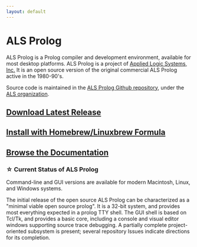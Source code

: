 ```yaml
---
layout: default
---
```

#  ALS Prolog

ALS Prolog is a Prolog compiler and development environment,
available for most desktop platforms.
ALS Prolog is a project of [Applied Logic Systems, Inc.](https://applied-logic-systems.com)
It is an open source version of the original commercial ALS Prolog active in the 1980-90's.

Source code is maintained in the
[ALS Prolog Github repository](https://github.com/AppliedLogicSystems/ALSProlog),
under the [ALS organization](https://github.com/AppliedLogicSystems).

## [Download Latest Release](https://github.com/AppliedLogicSystems/ALSProlog/releases/latest)

## [Install with Homebrew/Linuxbrew Formula](https://github.com/AppliedLogicSystems/homebrew-als-prolog)

## [Browse the Documentation](/docs/)

### ☆ Current Status of ALS Prolog

Command-line and GUI versions are available for modern Macintosh, Linux, and Windows systems.

The initial release of the open source ALS Prolog can be characterized as a "minimal viable open source prolog".  It is a 32-bit system, and provides most everything expected in a prolog TTY shell.  The GUI shell is based on Tcl/Tk, and provides a basic core, including a console and visual editor windows supporting source trace debugging. A partially complete project-oriented subsystem is present; several repository Issues indicate directions for its completion.
